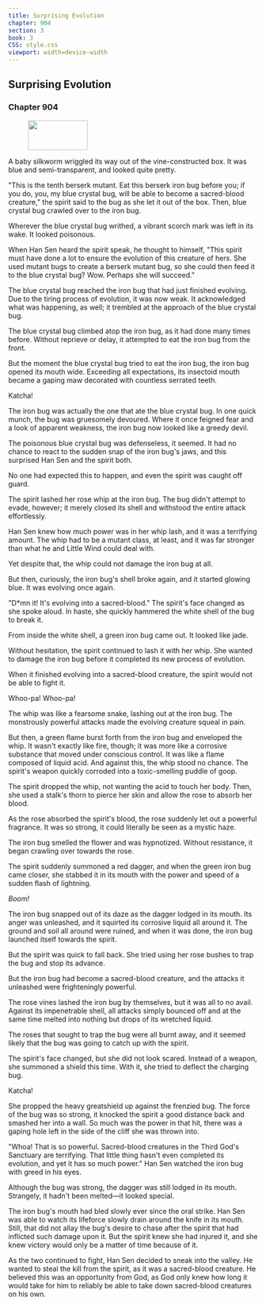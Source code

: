 ```yaml
---
title: Surprising Evolution
chapter: 904
section: 3
book: 3
CSS: style.css
viewport: width=device-width
---
```


## Surprising Evolution

### Chapter 904

<figure>
	<img src="../Images/gem.gif" alt="" id="gem" width="120" height="60" />
</figure>

A baby silkworm wriggled its way out of the vine-constructed box. It was blue and semi-transparent, and looked quite pretty.

"This is the tenth berserk mutant. Eat this berserk iron bug before you; if you do, you, my blue crystal bug, will be able to become a sacred-blood creature," the spirit said to the bug as she let it out of the box. Then, blue crystal bug crawled over to the iron bug.

Wherever the blue crystal bug writhed, a vibrant scorch mark was left in its wake. It looked poisonous.

When Han Sen heard the spirit speak, he thought to himself, "This spirit must have done a lot to ensure the evolution of this creature of hers. She used mutant bugs to create a berserk mutant bug, so she could then feed it to the blue crystal bug? Wow. Perhaps she will succeed."

The blue crystal bug reached the iron bug that had just finished evolving. Due to the tiring process of evolution, it was now weak. It acknowledged what was happening, as well; it trembled at the approach of the blue crystal bug.

The blue crystal bug climbed atop the iron bug, as it had done many times before. Without reprieve or delay, it attempted to eat the iron bug from the front.

But the moment the blue crystal bug tried to eat the iron bug, the iron bug opened its mouth wide. Exceeding all expectations, its insectoid mouth became a gaping maw decorated with countless serrated teeth.

Katcha!

The iron bug was actually the one that ate the blue crystal bug. In one quick munch, the bug was gruesomely devoured. Where it once feigned fear and a look of apparent weakness, the iron bug now looked like a greedy devil.

The poisonous blue crystal bug was defenseless, it seemed. It had no chance to react to the sudden snap of the iron bug's jaws, and this surprised Han Sen and the spirit both.

No one had expected this to happen, and even the spirit was caught off guard.

The spirit lashed her rose whip at the iron bug. The bug didn't attempt to evade, however; it merely closed its shell and withstood the entire attack effortlessly.

Han Sen knew how much power was in her whip lash, and it was a terrifying amount. The whip had to be a mutant class, at least, and it was far stronger than what he and Little Wind could deal with.

Yet despite that, the whip could not damage the iron bug at all.

But then, curiously, the iron bug's shell broke again, and it started glowing blue. It was evolving once again.

"D*mn it! It's evolving into a sacred-blood." The spirit's face changed as she spoke aloud. In haste, she quickly hammered the white shell of the bug to break it.

From inside the white shell, a green iron bug came out. It looked like jade.

Without hesitation, the spirit continued to lash it with her whip. She wanted to damage the iron bug before it completed its new process of evolution.

When it finished evolving into a sacred-blood creature, the spirit would not be able to fight it.

Whoo-pa! Whoo-pa!

The whip was like a fearsome snake, lashing out at the iron bug. The monstrously powerful attacks made the evolving creature squeal in pain.

But then, a green flame burst forth from the iron bug and enveloped the whip. It wasn't exactly like fire, though; it was more like a corrosive substance that moved under conscious control. It was like a flame composed of liquid acid. And against this, the whip stood no chance. The spirit's weapon quickly corroded into a toxic-smelling puddle of goop.

The spirit dropped the whip, not wanting the acid to touch her body. Then, she used a stalk's thorn to pierce her skin and allow the rose to absorb her blood.

As the rose absorbed the spirit's blood, the rose suddenly let out a powerful fragrance. It was so strong, it could literally be seen as a mystic haze.

The iron bug smelled the flower and was hypnotized. Without resistance, it began crawling over towards the rose.

The spirit suddenly summoned a red dagger, and when the green iron bug came closer, she stabbed it in its mouth with the power and speed of a sudden flash of lightning.

*Boom!*

The iron bug snapped out of its daze as the dagger lodged in its mouth. Its anger was unleashed, and it squirted its corrosive liquid all around it. The ground and soil all around were ruined, and when it was done, the iron bug launched itself towards the spirit.

But the spirit was quick to fall back. She tried using her rose bushes to trap the bug and stop its advance.

But the iron bug had become a sacred-blood creature, and the attacks it unleashed were frighteningly powerful.

The rose vines lashed the iron bug by themselves, but it was all to no avail. Against its impenetrable shell, all attacks simply bounced off and at the same time melted into nothing but drops of its wretched liquid.

The roses that sought to trap the bug were all burnt away, and it seemed likely that the bug was going to catch up with the spirit.

The spirit's face changed, but she did not look scared. Instead of a weapon, she summoned a shield this time. With it, she tried to deflect the charging bug.

Katcha!

She propped the heavy greatshield up against the frenzied bug. The force of the bug was so strong, it knocked the spirit a good distance back and smashed her into a wall. So much was the power in that hit, there was a gaping hole left in the side of the cliff she was thrown into.

"Whoa! That is so powerful. Sacred-blood creatures in the Third God's Sanctuary are terrifying. That little thing hasn't even completed its evolution, and yet it has so much power." Han Sen watched the iron bug with greed in his eyes.

Although the bug was strong, the dagger was still lodged in its mouth. Strangely, it hadn't been melted—it looked special.

The iron bug's mouth had bled slowly ever since the oral strike. Han Sen was able to watch its lifeforce slowly drain around the knife in its mouth. Still, that did not allay the bug's desire to chase after the spirit that had inflicted such damage upon it. But the spirit knew she had injured it, and she knew victory would only be a matter of time because of it.

As the two continued to fight, Han Sen decided to sneak into the valley. He wanted to steal the kill from the spirit, as it was a sacred-blood creature. He believed this was an opportunity from God, as God only knew how long it would take for him to reliably be able to take down sacred-blood creatures on his own.